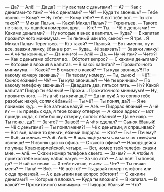 — Да?
— Алё!
— Да да?
— Ну как там с деньгами?
— А?
— Как с деньгами-то там?
— Чё с деньгами?
— Чё?
— Куда ты звонишь?
— Тебе звоню.
— Кому?
— Ну тебе.
— Кому тебе?
— А вот тебе вот.
— Ты кто такой?
— Михал Палыч.
— Какой Михал Палыч?
— Терентьев.
— Такого не знаю, ты ошибся номером, друг.
— Кто?
— Ты.
— Чё с деньгами?
— Какими деньгами?
— Ну которые я внес в капитал.
— Куда?
— В капитал прожиточного минимума.
— Ты пьяный или кто, сынок?
— Я тре... Я Михал Палыч Терентьев.
— Кто такой?
— Пьяный.
— Вот именно, ну и все, завяжи лямку, ёбана в рот.
— Куда... Чё завязать?
— Завяжи лямку!
— А чё ты кричишь?
— Да ничего!
— Алё!
— Да.
— Ну чё там?
— Чего?!
— Как с деньгами обстоят во... Обстоит вопрос?
— С какими деньгами?
— Которые я вложил в капитал.
— В какой капитал?
— Прожиточного минимума.
— Какой?
— В смысле в какой?
— Ты куда звонишь?! По какому номеру звонишь?
— По твоему номеру.
— Ты, сынок!
— Чё?!
— Сынок ёбаный!
— Чё?
— Ты куда звонишь?!
— Чё ты кричишь?
— По какому телефону звонишь?!
— Двадцать два, пятьсот пять.
— Ну? Какой капитал? Пидор ты ёбаный!
— Прожи... Прожиточного минимума!
— Ну, прожиточного.
— Ну а чё ты кричишь?
— Да ни хуя! А то соплю тебе разобью нахуй, сопляк ёбаный!
— Ты чё?
— Ты понял, да?!
— Я не понимаю куд...
— Всё затнись нахуй!
— Алё.
— Пидорас ёбаный!
— А чё я?
— Ты приедь сюда, я тебе бошку отверну!
— А какой адрес?
— Вот приедь сюда, я тебе бошку отверну, сопляк ёбаный!
— Да не надо.
— Ты понял, да?!
— За что?
— За всё!
— А чё я сделал?
— Сынок ёбаный!
— Чё с деньгами?
— Ты понял меня?!
— Чё с деньгами, я спрашиваю?
— Вот всё, какие то деньги, ёбаный пидорас.
— Кто?
— Ты!
— Почему?
— Всё, заткнись.
— Алё. Алё.
— Я щас ещё узнаю с какого ты телефона звонишь!
— Я звоню щас из офиса.
— С какого офиса?
— Находящейся по улице Красноармейской, четыре.
— Вот, номер твой телефон скажи мне.
— Алё.
— Скажи номер телефона своего.
— Зачем?
— А чтобы я приехал тебе моську набил нахуй.
— За что это?
— А за всё! Ты понял, да?
— Ничё не понял.
— Я тебе сказал, сынок.
— Что?
— Ты понял меня?
— Папа!
— Всё.
— Чё всё то?
— Ты давай номер телефона или сюда приезжай.
— А с деньгами как вопрос обстоит?
— С какими деньгами?!
— Которые я вложил.
— Куда ты вложил?!
— В капитал.
— В какой?
— Прожиточного минимума.
— Пидорас ёбаный!
— Что?
